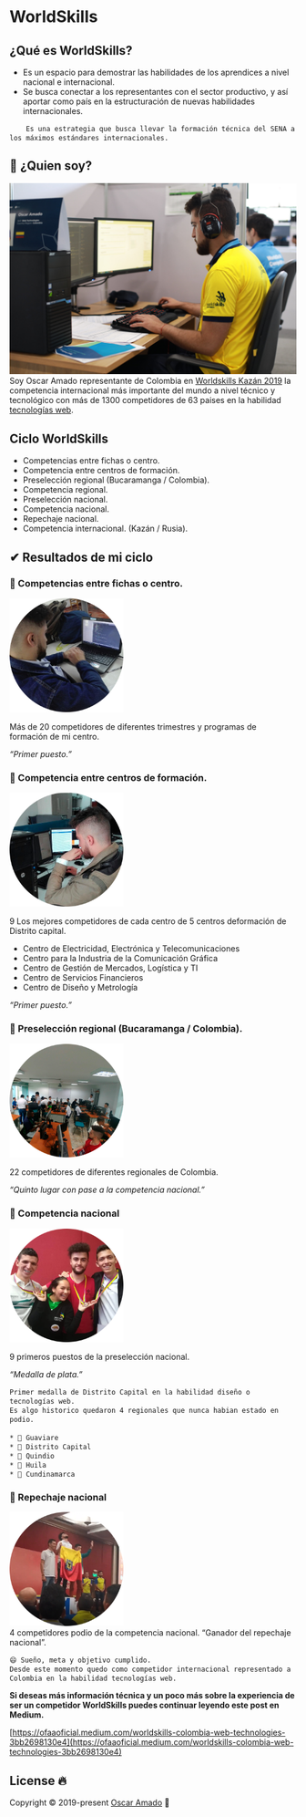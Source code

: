 
# WorldSkills
## ¿Qué es WorldSkills?
* Es un espacio para demostrar las habilidades de los aprendices a nivel nacional e internacional.
* Se busca conectar a los representantes con el sector productivo, y así aportar como país en la estructuración de nuevas habilidades internacionales.

```
    Es una estrategia que busca llevar la formación técnica del SENA a los máximos estándares internacionales.    
```

## 🧔 ¿Quien soy?
![Oscar Amado - WorldSkills Kazan](imgs/Oscar%20Amado%20-%20worldskills.jpg)
Soy Oscar Amado representante de Colombia en [Worldskills Kazán 2019](https://worldskills2019.com/en/) la competencia internacional más importante del mundo a nivel técnico y tecnológico con más de 1300 competidores de 63 paises en la habilidad [tecnologías web](https://worldskills.org/skills/id/127/). 

## Ciclo WorldSkills
* Competencias entre fichas o centro.
* Competencia entre centros de formación.
* Preselección regional (Bucaramanga / Colombia).
* Competencia regional.
* Preselección nacional.
* Competencia nacional.
* Repechaje nacional.
* Competencia internacional. (Kazán / Rusia).

## ✔ Resultados de mi ciclo
### 🥇 Competencias entre fichas o centro.
<div style="width: 200px">
    <img src="imgs/Imagen1.png" style="object-fit: cover">
</div>

Más de 20 competidores de diferentes trimestres y programas de formación de mi centro.

_“Primer puesto.”_

### 🥇 Competencia entre centros de formación.
<div style="width: 200px">
    <img src="imgs/Imagen2.png" style="object-fit: cover">
</div>

9 Los mejores competidores de cada centro de 5 centros deformación de Distrito capital.
* Centro de Electricidad, Electrónica y Telecomunicaciones
* Centro para la Industria de la Comunicación Gráfica
* Centro de Gestión de Mercados, Logística y TI
* Centro de Servicios Financieros
* Centro de Diseño y Metrología

_“Primer puesto.”_

### 🎫 Preselección regional (Bucaramanga / Colombia).
<div style="width: 200px">
    <img src="imgs/Imagen3.png" style="object-fit: cover">
</div>

22 competidores de diferentes regionales de Colombia.

_“Quinto lugar con pase a la competencia nacional.”_

### 🥈 Competencia nacional
<div style="width: 200px">
    <img src="imgs/Imagen4.png" style="object-fit: cover">
</div>

9 primeros puestos de la preselección nacional.

_“Medalla de plata.”_
```
Primer medalla de Distrito Capital en la habilidad diseño o tecnologías web.
Es algo historico quedaron 4 regionales que nunca habian estado en podio.

* 🥇 Guaviare
* 🥈 Distrito Capital
* 🥉 Quindio
* 🥉 Huila
* 🏅 Cundinamarca
```

### 🥇 Repechaje nacional
<div style="width: 200px">
    <img src="imgs/Imagen5.png" style="object-fit: cover">
</div>
4 competidores podio de la competencia nacional.
“Ganador del repechaje nacional”.

```
😄 Sueño, meta y objetivo cumplido. 
Desde este momento quedo como competidor internacional representado a Colombia en la habilidad tecnologías web.
```

**Si deseas más información técnica y un poco más sobre la experiencia de ser un competidor WorldSkills puedes continuar leyendo este post en Medium.**

[https://ofaaoficial.medium.com/worldskills-colombia-web-technologies-3bb2698130e4](https://ofaaoficial.medium.com/worldskills-colombia-web-technologies-3bb2698130e4)

## License 🔥
Copyright © 2019-present [Oscar Amado](https://github.com/ofaaoficial) 🧔

